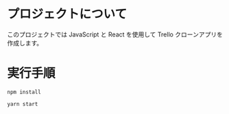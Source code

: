 # プロジェクトについて

このプロジェクトでは JavaScript と React を使用して Trello クローンアプリを作成します。

# 実行手順

```
npm install 
```

```
yarn start
```
